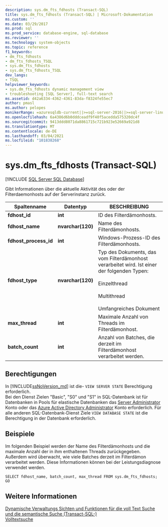 ```yaml
---
description: sys.dm_fts_fdhosts (Transact-SQL)
title: sys.dm_fts_fdhosts (Transact-SQL) | Microsoft-Dokumentation
ms.custom: ''
ms.date: 03/29/2017
ms.prod: sql
ms.prod_service: database-engine, sql-database
ms.reviewer: ''
ms.technology: system-objects
ms.topic: reference
f1_keywords:
- dm_fts_fdhosts
- dm_fts_fdhosts_TSQL
- sys.dm_fts_fdhosts
- sys.dm_fts_fdhosts_TSQL
dev_langs:
- TSQL
helpviewer_keywords:
- sys.dm_fts_fdhosts dynamic management view
- troubleshooting [SQL Server], full-text search
ms.assetid: d42a6334-4362-4361-83da-f8324fe55ec7
author: pmasl
ms.author: pelopes
monikerRange: =azuresqldb-current||>=sql-server-2016||>=sql-server-linux-2017||=azuresqldb-mi-current
ms.openlocfilehash: 6a4386d6b0dddceadf9f40f5acedda575320dc4f
ms.sourcegitcommit: 9413ddd8071da8861715c721b923e52669a921d8
ms.translationtype: MT
ms.contentlocale: de-DE
ms.lasthandoff: 03/04/2021
ms.locfileid: "101838268"
---
```

# <a name="sysdm_fts_fdhosts-transact-sql"></a>sys.dm_fts_fdhosts (Transact-SQL)
[!INCLUDE [SQL Server SQL Database](../../includes/applies-to-version/sql-asdb.md)]

  Gibt Informationen über die aktuelle Aktivität des oder der Filterdaemonhosts auf der Serverinstanz zurück.  
  
 
|Spaltenname|Datentyp|BESCHREIBUNG|  
|-----------------|---------------|-----------------|  
|**fdhost_id**|**int**|ID des Filterdämonhosts.|  
|**fdhost_name**|**nvarchar(120)**|Name des Filterdämonhosts.|  
|**fdhost_process_id**|**int**|Windows-Prozess-ID des Filterdämonhosts.|  
|**fdhost_type**|**nvarchar(120)**|Typ des Dokuments, das vom Filterdämonhost verarbeitet wird. Ist einer der folgenden Typen:<br /><br /> Einzelthread<br /><br /> Multithread<br /><br /> Umfangreiches Dokument|  
|**max_thread**|**int**|Maximale Anzahl von Threads im Filterdämonhost.|  
|**batch_count**|**int**|Anzahl von Batches, die derzeit im Filterdämonhost verarbeitet werden.|  
  
## <a name="permissions"></a>Berechtigungen  

In [!INCLUDE[ssNoVersion_md](../../includes/ssnoversion-md.md)] ist die- `VIEW SERVER STATE` Berechtigung erforderlich.   
Bei den Dienst Zielen "Basic", "S0" und "S1" in SQL-Datenbank ist für Datenbanken in Pools für elastische Datenbanken das [Server Administrator](/azure/azure-sql/database/logins-create-manage#existing-logins-and-user-accounts-after-creating-a-new-database) Konto oder das [Azure Active Directory Administrator](/azure/azure-sql/database/authentication-aad-overview#administrator-structure) Konto erforderlich. Für alle anderen SQL-Datenbank-Dienst Ziele `VIEW DATABASE STATE` ist die Berechtigung in der Datenbank erforderlich.   

## <a name="examples"></a>Beispiele  
 Im folgenden Beispiel werden der Name des Filterdämonhosts und die maximale Anzahl der in ihm enthaltenen Threads zurückgegeben. Außerdem wird überwacht, wie viele Batches derzeit im Filterdämon verarbeitet werden. Diese Informationen können bei der Leistungsdiagnose verwendet werden.  
  
```  
SELECT fdhost_name, batch_count, max_thread FROM sys.dm_fts_fdhosts;  
GO  
```  
  
## <a name="see-also"></a>Weitere Informationen  
 [Dynamische Verwaltungs Sichten und Funktionen für die voll Text Suche und die semantische Suche &#40;Transact-SQL-&#41;](../../relational-databases/system-dynamic-management-views/full-text-and-semantic-search-dynamic-management-views-functions.md)   
 [Volltextsuche](../../relational-databases/search/full-text-search.md)  
  
